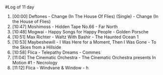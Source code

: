 #Log of 11 day

1. [00:00] Deftones - Change (In The House Of Flies) (Single) - Change (In the House of Flies)
1. [10:47] Moshimoss - Hidden Tape No.66 - Far North
1. [10:48] Mogwai - Happy Songs for Happy People - Golden Porsche
1. [10:51] Max Richter - Waltz With Bashir - The Haunted Ocean 1
1. [10:53] Maybeshewill - I Was Here for a Moment, Then I Was Gone - To the Skies from a Hillside
1. [10:58] Flica - Telepathy Dreams - Commes
1. [11:04] The Cinematic Orchestra - The Cinematic Orchestra presents In Motion #1 - Necrology
1. [11:12] Flica - Windvane & Window - h
